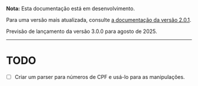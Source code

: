 **Nota:** Esta documentação está em desenvolvimento.

Para uma versão mais atualizada, consulte [a documentação da versão 2.0.1](https://github.com/theuves/cpf/tree/2.0.1).

Previsão de lançamento da versão 3.0.0 para agosto de 2025.

***

# TODO

- [ ] Criar um parser para números de CPF e usá-lo para as manipulações.